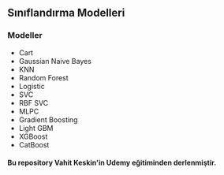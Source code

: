 ## Sınıflandırma Modelleri

### Modeller

- Cart
- Gaussian Naive Bayes
- KNN
- Random Forest
- Logistic
- SVC
- RBF SVC
- MLPC
- Gradient Boosting
- Light GBM
- XGBoost
- CatBoost

#### Bu repository Vahit Keskin'in Udemy eğitiminden derlenmiştir.